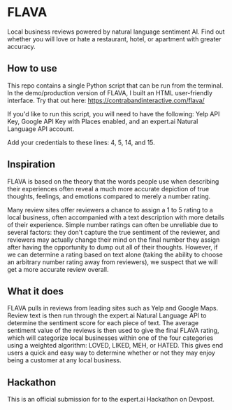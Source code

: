 # FLAVA
Local business reviews powered by natural language sentiment AI. Find out whether you will love or hate a restaurant, hotel, or apartment with greater accuracy.

## How to use

This repo contains a single Python script that can be run from the terminal. In the demo/production version of FLAVA, I built an HTML user-friendly interface. Try that out here: https://contrabandinteractive.com/flava/

If you'd like to run this script, you will need to have the following:
Yelp API Key, Google API Key with Places enabled, and an expert.ai Natural Language API account.

Add your credentials to these lines: 4, 5, 14, and 15.

## Inspiration

FLAVA is based on the theory that the words people use when describing their experiences often reveal a much more accurate depiction of true thoughts, feelings, and emotions compared to merely a number rating.  

Many review sites offer reviewers a chance to assign a 1 to 5 rating to a local business, often accompanied with a text description with more details of their experience. Simple number ratings can often be unreliable due to several factors: they don't capture the true sentiment of the reviewer, and reviewers may actually change their mind on the final number they assign after having the opportunity to dump out all of their thoughts. However, if we can determine a rating based on text alone (taking the ability to choose an arbitrary number rating away from reviewers), we suspect that we will get a more accurate review overall. 

## What it does

FLAVA pulls in reviews from leading sites such as Yelp and Google Maps. Review text is then run through the expert.ai Natural Language API to determine the sentiment score for each piece of text. The average sentiment value of the reviews is then used to give the final FLAVA rating, which will categorize local businesses within one of the four categories using a weighted algorithm: LOVED, LIKED, MEH, or HATED. This gives end users a quick and easy way to determine whether or not they may enjoy being a customer at any local business.

## Hackathon

This is an official submission for to the expert.ai Hackathon on Devpost.
